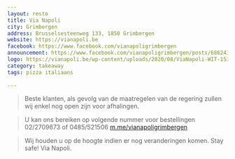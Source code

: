 ```yaml
---
layout: resto
title: Via Napoli
city: Grimbergen
address: Brusselsesteenweg 133, 1850 Grimbergen
website: https://vianapoli.be
facebook: https://www.facebook.com/vianapoligrimbergen
announcement: https://www.facebook.com/vianapoligrimbergen/posts/686243768660201
logo: https://vianapoli.be/wp-content/uploads/2020/08/ViaNapoli-WIT-1536x740.png
category: takeaway
tags: pizza italiaans
  
---
```


> Beste klanten, als gevolg van de maatregelen van de regering zullen wij enkel nog open zijn voor afhalingen.

> U kan ons bereiken op volgende nummer voor bestellingen 02/2709673 of 0485/521506 [m.me/vianapoligrimbergen](https://m.me/vianapoligrimbergen)

> Wij houden u op de hoogte indien er nog veranderingen komen. Stay safe! Via Napoli.
